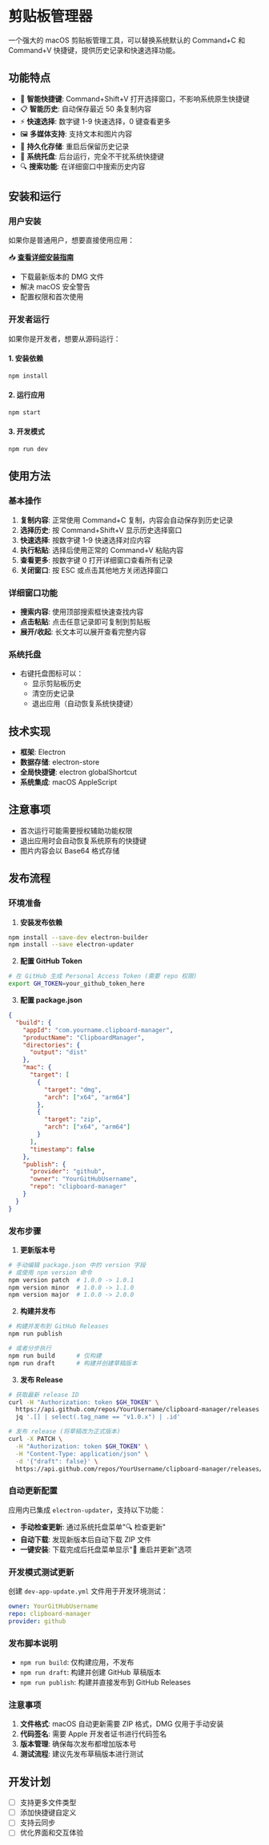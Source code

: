 # 剪贴板管理器

一个强大的 macOS 剪贴板管理工具，可以替换系统默认的 Command+C 和 Command+V 快捷键，提供历史记录和快速选择功能。

## 功能特点

- 🚀 **智能快捷键**: Command+Shift+V 打开选择窗口，不影响系统原生快捷键
- 📋 **智能历史**: 自动保存最近 50 条复制内容
- ⚡ **快速选择**: 数字键 1-9 快速选择，0 键查看更多
- 🖼️ **多媒体支持**: 支持文本和图片内容
- 💾 **持久化存储**: 重启后保留历史记录
- 🎯 **系统托盘**: 后台运行，完全不干扰系统快捷键
- 🔍 **搜索功能**: 在详细窗口中搜索历史内容

## 安装和运行

### 用户安装

如果你是普通用户，想要直接使用应用：

📥 **[查看详细安装指南](INSTALL_GUIDE.md)**

- 下载最新版本的 DMG 文件
- 解决 macOS 安全警告
- 配置权限和首次使用

### 开发者运行

如果你是开发者，想要从源码运行：

#### 1. 安装依赖
```bash
npm install
```

#### 2. 运行应用
```bash
npm start
```

#### 3. 开发模式
```bash
npm run dev
```

## 使用方法

### 基本操作
1. **复制内容**: 正常使用 Command+C 复制，内容会自动保存到历史记录
2. **选择历史**: 按 Command+Shift+V 显示历史选择窗口  
3. **快速选择**: 按数字键 1-9 快速选择对应内容
4. **执行粘贴**: 选择后使用正常的 Command+V 粘贴内容
5. **查看更多**: 按数字键 0 打开详细窗口查看所有记录
6. **关闭窗口**: 按 ESC 或点击其他地方关闭选择窗口

### 详细窗口功能
- **搜索内容**: 使用顶部搜索框快速查找内容
- **点击粘贴**: 点击任意记录即可复制到剪贴板
- **展开/收起**: 长文本可以展开查看完整内容

### 系统托盘
- 右键托盘图标可以：
  - 显示剪贴板历史
  - 清空历史记录
  - 退出应用（自动恢复系统快捷键）

## 技术实现

- **框架**: Electron
- **数据存储**: electron-store
- **全局快捷键**: electron globalShortcut
- **系统集成**: macOS AppleScript

## 注意事项

- 首次运行可能需要授权辅助功能权限
- 退出应用时会自动恢复系统原有的快捷键
- 图片内容会以 Base64 格式存储

## 发布流程

### 环境准备

1. **安装发布依赖**
```bash
npm install --save-dev electron-builder
npm install --save electron-updater
```

2. **配置 GitHub Token**
```bash
# 在 GitHub 生成 Personal Access Token (需要 repo 权限)
export GH_TOKEN=your_github_token_here
```

3. **配置 package.json**
```json
{
  "build": {
    "appId": "com.yourname.clipboard-manager",
    "productName": "ClipboardManager",
    "directories": {
      "output": "dist"
    },
    "mac": {
      "target": [
        {
          "target": "dmg",
          "arch": ["x64", "arm64"]
        },
        {
          "target": "zip",
          "arch": ["x64", "arm64"]
        }
      ],
      "timestamp": false
    },
    "publish": {
      "provider": "github",
      "owner": "YourGitHubUsername",
      "repo": "clipboard-manager"
    }
  }
}
```

### 发布步骤

1. **更新版本号**
```bash
# 手动编辑 package.json 中的 version 字段
# 或使用 npm version 命令
npm version patch  # 1.0.0 -> 1.0.1
npm version minor  # 1.0.0 -> 1.1.0
npm version major  # 1.0.0 -> 2.0.0
```

2. **构建并发布**
```bash
# 构建并发布到 GitHub Releases
npm run publish

# 或者分步执行
npm run build      # 仅构建
npm run draft      # 构建并创建草稿版本
```

3. **发布 Release**
```bash
# 获取最新 release ID
curl -H "Authorization: token $GH_TOKEN" \
  https://api.github.com/repos/YourUsername/clipboard-manager/releases | \
  jq '.[] | select(.tag_name == "v1.0.x") | .id'

# 发布 release (将草稿改为正式版本)
curl -X PATCH \
  -H "Authorization: token $GH_TOKEN" \
  -H "Content-Type: application/json" \
  -d '{"draft": false}' \
  https://api.github.com/repos/YourUsername/clipboard-manager/releases/RELEASE_ID
```

### 自动更新配置

应用内已集成 `electron-updater`，支持以下功能：

- **手动检查更新**: 通过系统托盘菜单"🔍 检查更新"
- **自动下载**: 发现新版本后自动下载 ZIP 文件
- **一键安装**: 下载完成后托盘菜单显示"🔄 重启并更新"选项

### 开发模式测试更新

创建 `dev-app-update.yml` 文件用于开发环境测试：
```yaml
owner: YourGitHubUsername
repo: clipboard-manager
provider: github
```

### 发布脚本说明

- `npm run build`: 仅构建应用，不发布
- `npm run draft`: 构建并创建 GitHub 草稿版本
- `npm run publish`: 构建并直接发布到 GitHub Releases

### 注意事项

1. **文件格式**: macOS 自动更新需要 ZIP 格式，DMG 仅用于手动安装
2. **代码签名**: 需要 Apple 开发者证书进行代码签名
3. **版本管理**: 确保每次发布都增加版本号
4. **测试流程**: 建议先发布草稿版本进行测试

## 开发计划

- [ ] 支持更多文件类型
- [ ] 添加快捷键自定义
- [ ] 支持云同步
- [ ] 优化界面和交互体验 